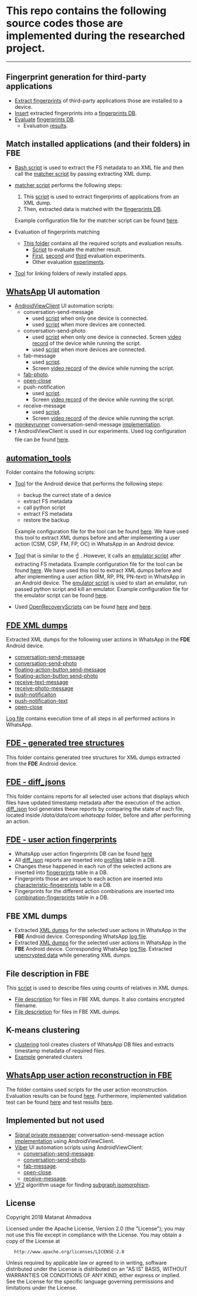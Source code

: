 # This repo contains the following source codes those are implemented during the researched project.
---

## Fingerprint generation for third-party applications

- [Extract fingerprints](https://github.com/amatanat/thesis/blob/master/fingerprint_generation/device_app_fingerprints_extractor.sh) of third-party applications those are installed to a device.
- [Insert](https://github.com/amatanat/thesis/blob/master/fingerprint_generation/fingerprint_generation.py) extracted fingerprints into a [fingerprints DB](https://github.com/amatanat/thesis/blob/master/fingerprint_generation/fingerprints.db).
- [Evaluate](https://github.com/amatanat/thesis/blob/master/fingerprint_generation/evaluate_fingerprints_db.py) [fingerprints DB](https://github.com/amatanat/thesis/blob/master/fingerprint_generation/fingerprints.db). 
  - Evaluation [results](https://github.com/amatanat/thesis/blob/master/fingerprint_generation/evaluation_result.txt).
  
## Match installed applications (and their folders) in FBE 

- [Bash script](https://github.com/amatanat/thesis/blob/master/matcher/matcher.sh) is used to extract the FS metadata to an XML file and then call the [matcher script](https://github.com/amatanat/thesis/blob/master/matcher/identify_installed_apps.py) by passing extracting XML dump.
- [matcher script](https://github.com/amatanat/thesis/blob/master/matcher/identify_installed_apps.py) performs the following steps:
  1. This [script](https://github.com/amatanat/thesis/blob/master/matcher/xml_fingerprints_extractor.py) is used to extract fingerprints of applications from an XML dump.
  2. Then, extracted data is matched with the [fingerprints DB](https://github.com/amatanat/thesis/blob/master/fingerprint_generation/fingerprints.db).
  
  Example configuration file for the matcher script can be found [here](https://github.com/amatanat/thesis/blob/master/matcher/example_matcher_config.conf).

- Evaluation of fingerprints matching
  - [This folder](https://github.com/amatanat/thesis/tree/master/matcher/automated_evaluation) contains all the required scripts and evaluation results. 
    - [Script](https://github.com/amatanat/thesis/blob/master/matcher/automated_evaluation/evaluate_matcher_result.py)  to evaluate the matcher result.
    - [First](https://github.com/amatanat/thesis/tree/master/matcher/automated_evaluation/evaluation-1), [second](https://github.com/amatanat/thesis/tree/master/matcher/automated_evaluation/evaluation-2) and [third](https://github.com/amatanat/thesis/tree/master/matcher/automated_evaluation/evaluation-3) evaluation experiments.
    - Other evaluation [experiments](https://github.com/amatanat/thesis/tree/master/matcher/evaluation).
    
- [Tool](https://github.com/amatanat/thesis/blob/master/link_folders.py) for linking folders of newly installed apps.
    

## [WhatsApp](https://www.whatsapp.com/) UI automation

- [AndroidViewClient](https://github.com/dtmilano/AndroidViewClient/wiki) UI automation scripts:
   - conversation-send-message
     - used [script](https://github.com/amatanat/thesis/blob/master/whatsapp/conversation-send-message.py) when only one device is connected.
     - used [script](https://github.com/amatanat/thesis/blob/master/whatsapp/conversation-send-message-device_id.py) when more devices are connected.
   - conversation-send-photo
     - used [script](https://github.com/amatanat/thesis/blob/master/whatsapp/conversation-send-photo.py) when only one device is connected. Screen [video record](https://github.com/amatanat/thesis/blob/master/whatsapp/conversation-send-photo.webm) of the device while running the script.
     - used [script](https://github.com/amatanat/thesis/blob/master/whatsapp/conversation-send-photo-device_id.py) when more devices are connected.
   - fab-message
     - used [script](https://github.com/amatanat/thesis/blob/master/whatsapp/fab-message.py).
     - Screen [video record](https://github.com/amatanat/thesis/blob/master/whatsapp/fab-message.webm) of the device while running the script.
   - [fab-photo](https://github.com/amatanat/thesis/blob/master/whatsapp/fab-photo.py).
   - [open-close](https://github.com/amatanat/thesis/blob/master/whatsapp/open-close.py)
   - push-notification
     - used [script](https://github.com/amatanat/thesis/blob/master/whatsapp/push-notification.py).
     - Screen [video record](https://github.com/amatanat/thesis/blob/master/whatsapp/push-notification.webm) of the device while running the script.
   - receive-message
     - used [script](https://github.com/amatanat/thesis/blob/master/whatsapp/receive-messages.py).
     - Screen [video record](https://github.com/amatanat/thesis/blob/master/whatsapp/receive-message.webm) of the device while running the script.
- [monkeyrunner](https://developer.android.com/studio/test/monkeyrunner/) conversation-send-message [implementation](https://github.com/amatanat/thesis/blob/master/whatsapp/whatsapp-monkeyrunner.py). 
- :exclamation:  AndroidViewClient is used in our experiments. Used log configuration file can be found [here](https://github.com/amatanat/thesis/blob/master/whatsapp/logging.conf). 

## [automation_tools](https://github.com/amatanat/thesis/tree/master/automation_tools)

Folder contains the following scripts:
- [Tool](https://github.com/amatanat/thesis/blob/master/automation_tools/automated_tool_device.sh) for the Android device that performs the following steps: 
    - backup the currect state of a device
    - extract FS metadata
    - call python script
    - extract FS metadata
    - restore the backup
    
    Example configuration file for the tool can be found [here](https://github.com/amatanat/thesis/blob/master/automation_tools/config.conf.example). We have used this tool to extract XML dumps before and after implementing a user action (CSM, CSP, FM, FP, OC) in WhatsApp in an Android device.

- [Tool](https://github.com/amatanat/thesis/blob/master/automation_tools/automated_tool_device_emulator.sh) that is similar to the :point_up: . However, it calls an [emulator script](https://github.com/amatanat/thesis/blob/master/automation_tools/send_message_emulator.sh) after extracting FS metadata. Example configuration file for the tool can be found [here](https://github.com/amatanat/thesis/blob/master/automation_tools/config_2.conf.example). We have used this tool to extract XML dumps before and after implementing a user action (RM, RP, PN, PN-text) in WhatsApp in an Android device. 
The [emulator script](https://github.com/amatanat/thesis/blob/master/automation_tools/send_message_emulator.sh) is used to start an emulator, run passed python script and kill an emulator. Example configuration file for the emulator script can be found [here](https://github.com/amatanat/thesis/blob/master/automation_tools/emulator.conf.example).

- Used [OpenRecoveryScripts](https://twrp.me/faq/openrecoveryscript.html) can be found [here](https://github.com/amatanat/thesis/blob/master/automation_tools/openrecoveryscript) and [here](https://github.com/amatanat/thesis/blob/master/automation_tools/openrecoveryscript2).

## [FDE XML dumps](https://github.com/amatanat/thesis/tree/master/fde_xml_dumps)

Extracted XML dumps for the following user actions in WhatsApp in the **FDE** Android device.
- [conversation-send-message](https://github.com/amatanat/thesis/tree/master/fde_xml_dumps/conversation-send-message)
- [conversation-send-photo](https://github.com/amatanat/thesis/tree/master/fde_xml_dumps/conversation-send-photo)
- [floating-action-button send-message](https://github.com/amatanat/thesis/tree/master/fde_xml_dumps/fab-message)
- [floating-action-button send-photo](https://github.com/amatanat/thesis/tree/master/fde_xml_dumps/fab-photo)
- [receive-text-message](https://github.com/amatanat/thesis/tree/master/fde_xml_dumps/receive-message)
- [receive-photo-message](https://github.com/amatanat/thesis/tree/master/fde_xml_dumps/receive-photo)
- [push-notificaiton](https://github.com/amatanat/thesis/tree/master/fde_xml_dumps/push-notification)
- [push-notification-text](https://github.com/amatanat/thesis/tree/master/fde_xml_dumps/push-notification-text)
- [open-close](https://github.com/amatanat/thesis/tree/master/fde_xml_dumps/open-close)

[Log file](https://github.com/amatanat/thesis/blob/master/fde_xml_dumps/whatsapp.log) contains execution time of all steps in all performed actions in WhatsApp.  

## [FDE - generated tree structures](https://github.com/amatanat/thesis/tree/master/fde_generated_tree_structures)

This folder contains generated tree structures for XML dumps extracted from the **FDE** Android device.

## [FDE - diff_jsons](https://github.com/amatanat/thesis/tree/master/fde_diff_by_filename)

This folder contains reports for all selected user actions that displays which files have updated timestamp metadata after the execution of the action. [diff_json](https://github.com/amatanat/thesis/blob/master/fde_diff_by_filename/diff_jsons.py) tool generates these reports by comparing the state of each file, located inside */data/data/com.whatsapp* folder, before and after performing an action.

## [FDE - user action fingerprints](https://github.com/amatanat/thesis/tree/master/fde_action_fingerprint_generation)

- WhatsApp user action fingerprints DB can be found [here](https://github.com/amatanat/thesis/blob/master/fde_action_fingerprint_generation/fde-action-fingerprints.db)
- All [diff_json](https://github.com/amatanat/thesis/blob/master/fde_diff_by_filename/diff_jsons.py) reports are inserted into [profiles](https://github.com/amatanat/thesis/blob/master/fde_action_fingerprint_generation/action_profiles_generation.py) table in a DB.
- Changes these happened in each run of the selected actions are inserted into [fingerprints](https://github.com/amatanat/thesis/blob/master/fde_action_fingerprint_generation/action_fingerprints_generation.py) table in a DB.
- Fingerprints those are unique to each action are inserted into [characteristic-fingerprints](https://github.com/amatanat/thesis/blob/master/fde_action_fingerprint_generation/action_cfingerprints_generation.py) table in a DB.
- Fingerprints for the different action combinations are inserted into [combination-fingerprints](https://github.com/amatanat/thesis/blob/master/fde_action_fingerprint_generation/action_combination_fingerprints.py) table in a DB.

## FBE XML dumps

- Extracted [XML dumps](https://github.com/amatanat/thesis/tree/master/xml_dumps) for the selected user actions in WhatsApp in the **FBE** Android device. Corresponding WhatsApp [log file](https://github.com/amatanat/thesis/blob/master/xml_dumps/whatsapp.log).
- Extracted [XML dumps](https://github.com/amatanat/thesis/tree/master/new-fbe/fbe_xml_dumps) for the selected user actions in WhatsApp in the **FBE** Android device. Corresponding WhatsApp [log file](https://github.com/amatanat/thesis/blob/master/new-fbe/fbe-whatsapp.log). Extracted [unencrypted data](https://github.com/amatanat/thesis/tree/master/new-fbe/fbe_extracted_unencrypted_data) while generating XML dumps.

## File description in FBE

This [script](https://github.com/amatanat/thesis/blob/master/generate_tree_structures/generate_tree_structure.py) is used to describe files using counts of relatives in XML dumps.

- [File description](https://github.com/amatanat/thesis/tree/master/generate_tree_structures/tree_structure_with_encrypted_filename) for files in FBE XML dumps. It also contains encrypted filename.
- [File description](https://github.com/amatanat/thesis/tree/master/generate_tree_structures/tree_structure_without_filename) for files in FBE XML dumps.

## K-means clustering
- [clustering](https://github.com/amatanat/thesis/blob/master/clustering/clustering.py) tool creates clusters of WhatsApp DB files and extracts timestamp metadata of required files.
- [Example](https://github.com/amatanat/thesis/blob/master/clustering/k-means-clustering.png) generated clusters

## [WhatsApp user action reconstruction in FBE](https://github.com/amatanat/thesis/tree/master/wa_reconstruct_user_actions)

The folder contains used scripts for the user action reconstruction. Evaluation results can be found [here](https://github.com/amatanat/thesis/tree/master/wa_user_action_fingerprinting_evaluation). Furthermore, implemented validation test can be found [here](https://github.com/amatanat/thesis/blob/master/wa_user_action_fingerprinting_evaluation/validation-test/validation.py) and test results [here](https://github.com/amatanat/thesis/tree/master/wa_user_action_fingerprinting_evaluation/validation-test).

## Implemented but not used 

- [Signal private messenger](https://signal.org/) conversation-send-message action [implementation](https://github.com/amatanat/thesis/blob/master/signal/signal-androidviewclient.py) using AndroidViewClient.
- [Viber](https://www.viber.com/) UI automation scripts using AndroidViewClient:
  - [conversation-send-message](https://github.com/amatanat/thesis/blob/master/viber/conversation-send-message.py).
  - [conversation-send-photo](https://github.com/amatanat/thesis/blob/master/viber/conversation-send-photo.py).
  - [fab-message](https://github.com/amatanat/thesis/blob/master/viber/fab-message.py).
  - [open-close](https://github.com/amatanat/thesis/blob/master/viber/open-close.py).
  - [receive-message](https://github.com/amatanat/thesis/blob/master/viber/receive-message.py).
- [VF2](https://networkx.github.io/documentation/stable/reference/algorithms/isomorphism.vf2.html) algorithm usage for finding [subgraph isomorphism](https://github.com/amatanat/thesis/blob/master/VF2/graph_matching.py).

License
-------

 Copyright 2018 Matanat Ahmadova

   Licensed under the Apache License, Version 2.0 (the "License");
   you may not use this file except in compliance with the License.
   You may obtain a copy of the License at

       http://www.apache.org/licenses/LICENSE-2.0

   Unless required by applicable law or agreed to in writing, software
   distributed under the License is distributed on an "AS IS" BASIS,
   WITHOUT WARRANTIES OR CONDITIONS OF ANY KIND, either express or implied.
   See the License for the specific language governing permissions and
   limitations under the License.
